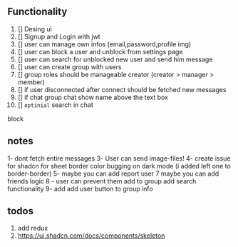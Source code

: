 ## Functionality

1. [] Desing ui
2. [] Signup and Login with jwt
3. [] user can manage own infos (email,password,profile img)
4. [] user can block a user and unblock from settings page
5. [] user can search for unblocked new user and send him message
6. [] user can create group with users
7. [] group roles should be manageable creator (creator > manager > member)
8. [] if user disconnected after connect should be fetched new messages
9. [] if chat group chat show name above the text box
10. [] `optinial` search in chat

block

## notes

1- dont fetch entire messages
3- User can send image-files!
4- create issue for shadcn for sheet border color bugging on dark mode (i added left one to border-border)
5- maybe you can add report user
7 maybe you can add friends logic
8 - user can prevent them add to group
add search functionality
9- add add user button to group info

## todos

1. add redux
2. https://ui.shadcn.com/docs/components/skeleton
